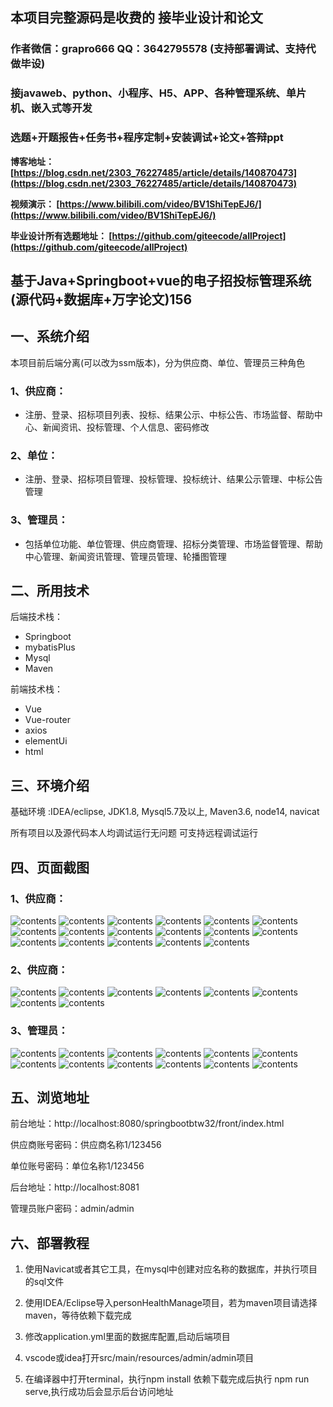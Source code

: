 ## 本项目完整源码是收费的  接毕业设计和论文

### 作者微信：grapro666 QQ：3642795578 (支持部署调试、支持代做毕设)

### 接javaweb、python、小程序、H5、APP、各种管理系统、单片机、嵌入式等开发

### 选题+开题报告+任务书+程序定制+安装调试+论文+答辩ppt

**博客地址：
[https://blog.csdn.net/2303_76227485/article/details/140870473](https://blog.csdn.net/2303_76227485/article/details/140870473)**

**视频演示：
[https://www.bilibili.com/video/BV1ShiTepEJ6/](https://www.bilibili.com/video/BV1ShiTepEJ6/)**

**毕业设计所有选题地址：
[https://github.com/giteecode/allProject](https://github.com/giteecode/allProject)**

## 基于Java+Springboot+vue的电子招投标管理系统(源代码+数据库+万字论文)156

## 一、系统介绍
本项目前后端分离(可以改为ssm版本)，分为供应商、单位、管理员三种角色
### 1、供应商：
- 注册、登录、招标项目列表、投标、结果公示、中标公告、市场监督、帮助中心、新闻资讯、投标管理、个人信息、密码修改

### 2、单位：
- 注册、登录、招标项目管理、投标管理、投标统计、结果公示管理、中标公告管理

### 3、管理员：
- 包括单位功能、单位管理、供应商管理、招标分类管理、市场监督管理、帮助中心管理、新闻资讯管理、管理员管理、轮播图管理

## 二、所用技术

后端技术栈：

- Springboot
- mybatisPlus
- Mysql
- Maven

前端技术栈：

- Vue
- Vue-router
- axios
- elementUi
- html

## 三、环境介绍

基础环境 :IDEA/eclipse, JDK1.8, Mysql5.7及以上, Maven3.6, node14, navicat

所有项目以及源代码本人均调试运行无问题 可支持远程调试运行

## 四、页面截图
### 1、供应商：
![contents](./picture/picture1.png)
![contents](./picture/picture2.png)
![contents](./picture/picture3.png)
![contents](./picture/picture4.png)
![contents](./picture/picture5.png)
![contents](./picture/picture6.png)
![contents](./picture/picture7.png)
![contents](./picture/picture8.png)
![contents](./picture/picture9.png)
![contents](./picture/picture10.png)
![contents](./picture/picture11.png)
![contents](./picture/picture12.png)
![contents](./picture/picture13.png)
![contents](./picture/picture14.png)
![contents](./picture/picture15.png)
![contents](./picture/picture16.png)
![contents](./picture/picture17.png)
### 2、供应商：
![contents](./picture/picture18.png)
![contents](./picture/picture19.png)
![contents](./picture/picture20.png)
![contents](./picture/picture21.png)
![contents](./picture/picture22.png)
![contents](./picture/picture23.png)
![contents](./picture/picture24.png)
![contents](./picture/picture25.png)
### 3、管理员：
![contents](./picture/picture26.png)
![contents](./picture/picture27.png)
![contents](./picture/picture28.png)
![contents](./picture/picture29.png)
![contents](./picture/picture30.png)
![contents](./picture/picture31.png)
![contents](./picture/picture32.png)
![contents](./picture/picture33.png)
![contents](./picture/picture34.png)
![contents](./picture/picture35.png)
![contents](./picture/picture36.png)
![contents](./picture/picture37.png)

## 五、浏览地址

前台地址：http://localhost:8080/springbootbtw32/front/index.html

供应商账号密码：供应商名称1/123456

单位账号密码：单位名称1/123456

后台地址：http://localhost:8081

管理员账户密码：admin/admin

## 六、部署教程
1. 使用Navicat或者其它工具，在mysql中创建对应名称的数据库，并执行项目的sql文件

2. 使用IDEA/Eclipse导入personHealthManage项目，若为maven项目请选择maven，等待依赖下载完成

3. 修改application.yml里面的数据库配置,启动后端项目

4. vscode或idea打开src/main/resources/admin/admin项目

5. 在编译器中打开terminal，执行npm install 依赖下载完成后执行 npm run serve,执行成功后会显示后台访问地址
